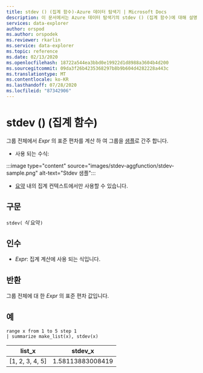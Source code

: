 ```yaml
---
title: stdev () (집계 함수)-Azure 데이터 탐색기 | Microsoft Docs
description: 이 문서에서는 Azure 데이터 탐색기의 stdev () (집계 함수)에 대해 설명 합니다.
services: data-explorer
author: orspod
ms.author: orspodek
ms.reviewer: rkarlin
ms.service: data-explorer
ms.topic: reference
ms.date: 02/13/2020
ms.openlocfilehash: 18722a544ea3bbd0e19922d1d8988a3604b4d200
ms.sourcegitcommit: 09da3f26b4235368297b8b9b604d4282228a443c
ms.translationtype: MT
ms.contentlocale: ko-KR
ms.lasthandoff: 07/28/2020
ms.locfileid: "87342906"
---
```

# <a name="stdev-aggregation-function"></a>stdev () (집계 함수)

그룹 전체에서 *Expr* 의 표준 편차를 계산 하 여 그룹을 [샘플](https://en.wikipedia.org/wiki/Sample_%28statistics%29)로 간주 합니다. 

* 사용 되는 수식:

:::image type="content" source="images/stdev-aggfunction/stdev-sample.png" alt-text="Stdev 샘플":::

* [요약](summarizeoperator.md) 내의 집계 컨텍스트에서만 사용할 수 있습니다.

## <a name="syntax"></a>구문

`stdev(` *식* 요약`)`

## <a name="arguments"></a>인수

* *Expr*: 집계 계산에 사용 되는 식입니다. 

## <a name="returns"></a>반환

그룹 전체에 대 한 *Expr* 의 표준 편차 값입니다.
 
## <a name="examples"></a>예

```kusto
range x from 1 to 5 step 1
| summarize make_list(x), stdev(x)

```

|list_x|stdev_x|
|---|---|
|[1, 2, 3, 4, 5]|1.58113883008419|